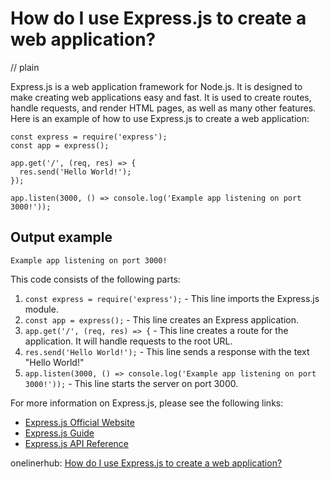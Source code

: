 # How do I use Express.js to create a web application?
// plain

Express.js is a web application framework for Node.js. It is designed to make creating web applications easy and fast. It is used to create routes, handle requests, and render HTML pages, as well as many other features. Here is an example of how to use Express.js to create a web application:

```
const express = require('express');
const app = express();

app.get('/', (req, res) => {
  res.send('Hello World!');
});

app.listen(3000, () => console.log('Example app listening on port 3000!'));
```

## Output example

```
Example app listening on port 3000!
```

This code consists of the following parts:

1. `const express = require('express');` - This line imports the Express.js module.
2. `const app = express();` - This line creates an Express application.
3. `app.get('/', (req, res) => {` - This line creates a route for the application. It will handle requests to the root URL.
4. `res.send('Hello World!');` - This line sends a response with the text "Hello World!"
5. `app.listen(3000, () => console.log('Example app listening on port 3000!'));` - This line starts the server on port 3000.

For more information on Express.js, please see the following links:

- [Express.js Official Website](https://expressjs.com/)
- [Express.js Guide](https://expressjs.com/en/guide/routing.html)
- [Express.js API Reference](https://expressjs.com/en/4x/api.html)

onelinerhub: [How do I use Express.js to create a web application?](https://onelinerhub.com/expressjs/how-do-i-use-express-js-to-create-a-web-application)